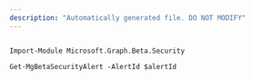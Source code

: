 ```yaml
---
description: "Automatically generated file. DO NOT MODIFY"
---
```


```powershellv2

Import-Module Microsoft.Graph.Beta.Security

Get-MgBetaSecurityAlert -AlertId $alertId

```